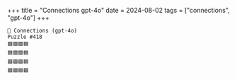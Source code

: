 +++
title = "Connections gpt-4o"
date = 2024-08-02
tags = ["connections", "gpt-4o"]
+++

```text
🤖 Connections (gpt-4o) 
Puzzle #418
🟪🟪🟪🟦
🟦🟪🟪🟦
🟪🟪🟪🟦
🟪🟪🟦🟩
```
